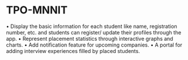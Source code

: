 # TPO-MNNIT
•	Display the basic information for each student like name, registration number, etc. and students can register/ update their profiles through the app. 
•	Represent placement statistics through interactive graphs and charts.
•	Add notification feature for upcoming companies. 
•	A portal for adding interview experiences filled by placed students.
